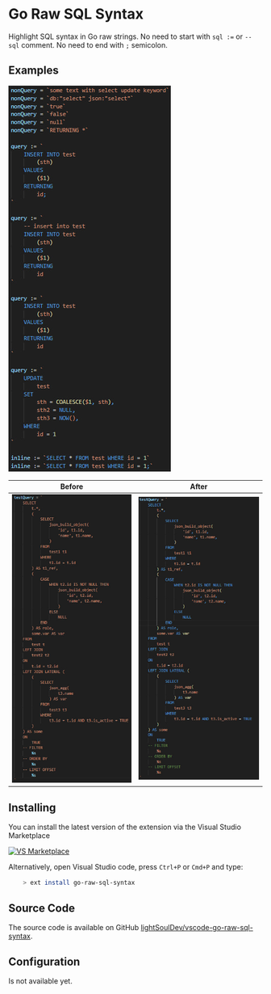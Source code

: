 # Go Raw SQL Syntax

Highlight SQL syntax in Go raw strings.
No need to start with `sql :=` or `--sql` comment.
No need to end with `;` semicolon.

## Examples

![Example](./img/example.jpg)

Before | After
:---: | :---:
![Before](./img/before.jpg) | ![After](./img/after.jpg)

## Installing

You can install the latest version of the extension via the Visual Studio Marketplace <br/>

<a href="https://marketplace.visualstudio.com/items?itemName=LightSoulDev.go-raw-sql-syntax">
<img alt="VS Marketplace" src="https://img.shields.io/static/v1?label&message=VS%20Marketplace&style=for-the-badge&logo=visualstudiocode&color=555&logoColor=007ACC" />
</a>

Alternatively, open Visual Studio code, press `Ctrl+P` or `Cmd+P` and type:

```bash
    > ext install go-raw-sql-syntax
```

## Source Code

The source code is available on GitHub [lightSoulDev/vscode-go-raw-sql-syntax](https://github.com/lightSoulDev/vscode-go-raw-sql-syntax).

## Configuration

Is not available yet.